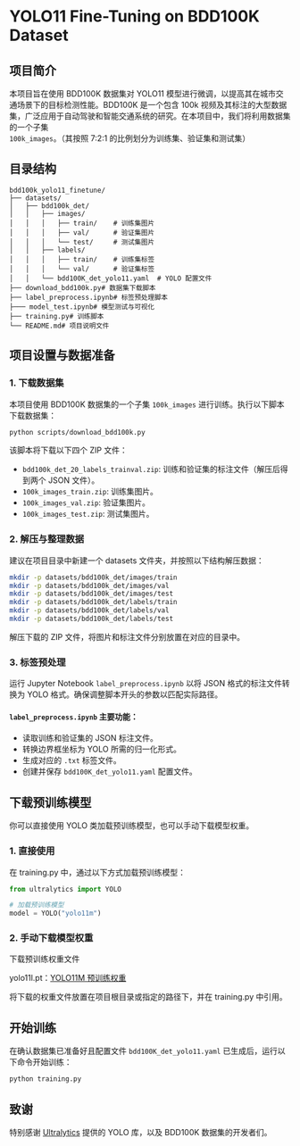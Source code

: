 # YOLO11 Fine-Tuning on BDD100K Dataset

## 项目简介

本项目旨在使用 BDD100K 数据集对 YOLO11 模型进行微调，以提高其在城市交通场景下的目标检测性能。BDD100K 是一个包含 100k 视频及其标注的大型数据集，广泛应用于自动驾驶和智能交通系统的研究。在本项目中，我们将利用数据集的一个子集 `100k_images`。（其按照 7:2:1 的比例划分为训练集、验证集和测试集）

## 目录结构

```
bdd100k_yolo11_finetune/
├── datasets/
│   ├── bdd100k_det/
│   │   ├── images/
│   │   │   ├── train/    # 训练集图片
│   │   │   ├── val/      # 验证集图片
│   │   │   └── test/     # 测试集图片
│   │   ├── labels/
│   │   │   ├── train/    # 训练集标签
│   │   │   └── val/      # 验证集标签
│   │   └── bdd100K_det_yolo11.yaml  # YOLO 配置文件
├── download_bdd100k.py# 数据集下载脚本
├── label_preprocess.ipynb# 标签预处理脚本
├─── model_test.ipynb# 模型测试与可视化
├── training.py# 训练脚本
└── README.md# 项目说明文件
```

## 项目设置与数据准备

### 1. 下载数据集

本项目使用 BDD100K 数据集的一个子集 `100k_images` 进行训练。执行以下脚本下载数据集：

```bash
python scripts/download_bdd100k.py
```

该脚本将下载以下四个 ZIP 文件：

- `bdd100k_det_20_labels_trainval.zip`: 训练和验证集的标注文件（解压后得到两个 JSON 文件）。
- `100k_images_train.zip`: 训练集图片。
- `100k_images_val.zip`: 验证集图片。
- `100k_images_test.zip`: 测试集图片。

### 2. 解压与整理数据

建议在项目目录中新建一个 datasets 文件夹，并按照以下结构解压数据：

```bash
mkdir -p datasets/bdd100k_det/images/train
mkdir -p datasets/bdd100k_det/images/val
mkdir -p datasets/bdd100k_det/images/test
mkdir -p datasets/bdd100k_det/labels/train
mkdir -p datasets/bdd100k_det/labels/val
mkdir -p datasets/bdd100k_det/labels/test
```

解压下载的 ZIP 文件，将图片和标注文件分别放置在对应的目录中。

### 3. 标签预处理

运行 Jupyter Notebook `label_preprocess.ipynb` 以将 JSON 格式的标注文件转换为 YOLO 格式。确保调整脚本开头的参数以匹配实际路径。

#### `label_preprocess.ipynb` 主要功能：

- 读取训练和验证集的 JSON 标注文件。
- 转换边界框坐标为 YOLO 所需的归一化形式。
- 生成对应的 `.txt` 标签文件。
- 创建并保存 `bdd100K_det_yolo11.yaml` 配置文件。

## 下载预训练模型

你可以直接使用 YOLO 类加载预训练模型，也可以手动下载模型权重。

### 1. 直接使用 

在 training.py 中，通过以下方式加载预训练模型：

```python
from ultralytics import YOLO

# 加载预训练模型
model = YOLO("yolo11m")
```

### 2. 手动下载模型权重

下载预训练权重文件 

yolo11l.pt：[YOLO11M 预训练权重](https://github.com/ultralytics/assets/releases/download/v8.3.0/yolo11m.pt)

将下载的权重文件放置在项目根目录或指定的路径下，并在 training.py 中引用。

## 开始训练

在确认数据集已准备好且配置文件 `bdd100K_det_yolo11.yaml` 已生成后，运行以下命令开始训练：

```bash
python training.py
```

## 致谢

特别感谢 [Ultralytics](https://github.com/ultralytics) 提供的 YOLO 库，以及 BDD100K 数据集的开发者们。

